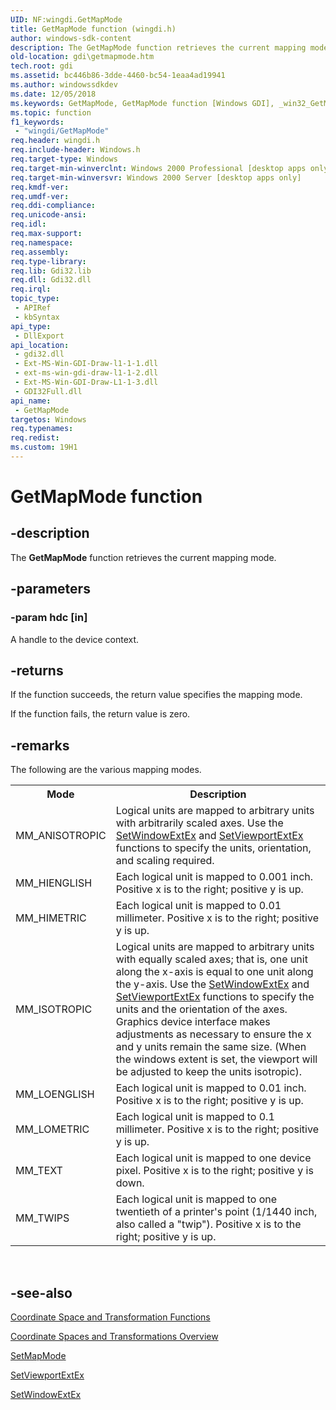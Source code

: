 ```yaml
---
UID: NF:wingdi.GetMapMode
title: GetMapMode function (wingdi.h)
author: windows-sdk-content
description: The GetMapMode function retrieves the current mapping mode.
old-location: gdi\getmapmode.htm
tech.root: gdi
ms.assetid: bc446b86-3dde-4460-bc54-1eaa4ad19941
ms.author: windowssdkdev
ms.date: 12/05/2018
ms.keywords: GetMapMode, GetMapMode function [Windows GDI], _win32_GetMapMode, gdi.getmapmode, wingdi/GetMapMode
ms.topic: function
f1_keywords: 
 - "wingdi/GetMapMode"
req.header: wingdi.h
req.include-header: Windows.h
req.target-type: Windows
req.target-min-winverclnt: Windows 2000 Professional [desktop apps only]
req.target-min-winversvr: Windows 2000 Server [desktop apps only]
req.kmdf-ver: 
req.umdf-ver: 
req.ddi-compliance: 
req.unicode-ansi: 
req.idl: 
req.max-support: 
req.namespace: 
req.assembly: 
req.type-library: 
req.lib: Gdi32.lib
req.dll: Gdi32.dll
req.irql: 
topic_type:
 - APIRef
 - kbSyntax
api_type:
 - DllExport
api_location:
 - gdi32.dll
 - Ext-MS-Win-GDI-Draw-l1-1-1.dll
 - ext-ms-win-gdi-draw-l1-1-2.dll
 - Ext-MS-Win-GDI-Draw-L1-1-3.dll
 - GDI32Full.dll
api_name:
 - GetMapMode
targetos: Windows
req.typenames: 
req.redist: 
ms.custom: 19H1
---
```


# GetMapMode function


## -description


The <b>GetMapMode</b> function retrieves the current mapping mode.


## -parameters




### -param hdc [in]

A handle to the device context.


## -returns



If the function succeeds, the return value specifies the mapping mode.

If the function fails, the return value is zero.




## -remarks



The following are the various mapping modes.

<table>
<tr>
<th>Mode</th>
<th>Description</th>
</tr>
<tr>
<td>MM_ANISOTROPIC</td>
<td>Logical units are mapped to arbitrary units with arbitrarily scaled axes. Use the <a href="https://docs.microsoft.com/windows/desktop/api/wingdi/nf-wingdi-setwindowextex">SetWindowExtEx</a> and <a href="https://docs.microsoft.com/windows/desktop/api/wingdi/nf-wingdi-setviewportextex">SetViewportExtEx</a> functions to specify the units, orientation, and scaling required.</td>
</tr>
<tr>
<td>MM_HIENGLISH</td>
<td>Each logical unit is mapped to 0.001 inch. Positive x is to the right; positive y is up.</td>
</tr>
<tr>
<td>MM_HIMETRIC</td>
<td>Each logical unit is mapped to 0.01 millimeter. Positive x is to the right; positive y is up.</td>
</tr>
<tr>
<td>MM_ISOTROPIC</td>
<td>Logical units are mapped to arbitrary units with equally scaled axes; that is, one unit along the x-axis is equal to one unit along the y-axis. Use the <a href="https://docs.microsoft.com/windows/desktop/api/wingdi/nf-wingdi-setwindowextex">SetWindowExtEx</a> and <a href="https://docs.microsoft.com/windows/desktop/api/wingdi/nf-wingdi-setviewportextex">SetViewportExtEx</a> functions to specify the units and the orientation of the axes. Graphics device interface makes adjustments as necessary to ensure the x and y units remain the same size. (When the windows extent is set, the viewport will be adjusted to keep the units isotropic).</td>
</tr>
<tr>
<td>MM_LOENGLISH</td>
<td>Each logical unit is mapped to 0.01 inch. Positive x is to the right; positive y is up.</td>
</tr>
<tr>
<td>MM_LOMETRIC</td>
<td>Each logical unit is mapped to 0.1 millimeter. Positive x is to the right; positive y is up.</td>
</tr>
<tr>
<td>MM_TEXT</td>
<td>Each logical unit is mapped to one device pixel. Positive x is to the right; positive y is down.</td>
</tr>
<tr>
<td>MM_TWIPS</td>
<td>Each logical unit is mapped to one twentieth of a printer's point (1/1440 inch, also called a "twip"). Positive x is to the right; positive y is up.</td>
</tr>
</table>
 




## -see-also




<a href="https://docs.microsoft.com/windows/desktop/gdi/coordinate-space-and-transformation-functions">Coordinate Space and Transformation Functions</a>



<a href="https://docs.microsoft.com/windows/desktop/gdi/coordinate-spaces-and-transformations">Coordinate Spaces and Transformations Overview</a>



<a href="https://docs.microsoft.com/windows/desktop/api/wingdi/nf-wingdi-setmapmode">SetMapMode</a>



<a href="https://docs.microsoft.com/windows/desktop/api/wingdi/nf-wingdi-setviewportextex">SetViewportExtEx</a>



<a href="https://docs.microsoft.com/windows/desktop/api/wingdi/nf-wingdi-setwindowextex">SetWindowExtEx</a>
 

 

